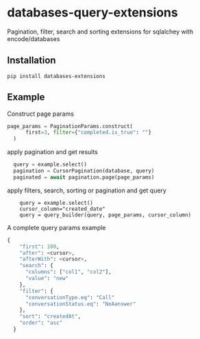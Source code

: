# databases-query-extensions
Pagination, filter, search and sorting extensions for sqlalchey with encode/databases

## Installation

```pip install databases-extensions```


## Example
Construct page params
  ```python
  page_params = PaginationParams.construct(
        first=3, filter={"completed.is_true": ""}
    )
  ```
apply pagination and get results
  ```python
    query = example.select()
    pagination = CursorPagination(database, query)
    paginated = await pagination.page(page_params)
  ```

apply filters, search, sorting or pagination and get query 

```
    query = example.select()
    cursor_column="created_date"
    query = query_builder(query, page_params, cursor_column)
```

  A complete query params example
```python
{
    "first": 100,
    "after": <cursor>,
    "afterWith": <cursor>,
    "search": {
      "columns": ["col1", "col2"],
      "value": "new"
    },
    "filter": {
      "conversationType.eq": "Call"
      "conversationStatus.eq": "NoAanswer"
    },
    "sort": "createdAt",
    "order": "asc"
  }
  ```
